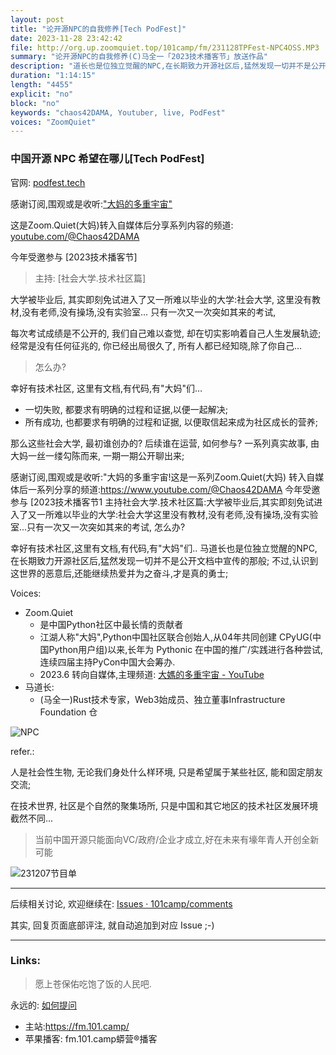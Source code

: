 ```yaml
---
layout: post
title: "论开源NPC的自我修养[Tech PodFest]"
date: 2023-11-28 23:42:42 
file: http://org.up.zoomquiet.top/101camp/fm/231128TPFest-NPC4OSS.MP3
summary: "论开源NPC的自我修养(C)马全一「2023技术播客节」放送作品"
description: "道长也是位独立觉醒的NPC,在长期致力开源社区后,猛然发现一切并不是公开文档中宣传的那般; 不过,认识到这世界的恶意后,还能继续热爱并为之奋斗,才是真的勇士;"
duration: "1:14:15" 
length: "4455"
explicit: "no" 
block: "no" 
keywords: "chaos42DAMA, Youtuber, live, PodFest"
voices: "ZoomQuiet"
---
```


### 中国开源 NPC 希望在哪儿[Tech PodFest]
官网: [podfest.tech](https://podfest.tech/zh-CN)


感谢订阅,围观或是收听:["大妈的多重宇宙"](https://www.youtube.com/@Chaos42DAMA)

这是Zoom.Quiet(大妈)转入自媒体后分享系列内容的频道: [youtube.com/@Chaos42DAMA](https://www.youtube.com/@Chaos42DAMA)


今年受邀参与 [2023技术播客节]

> 主持: [社会大学.技术社区篇]

大学被毕业后, 其实即刻免试进入了又一所难以毕业的大学:社会大学,
这里没有教材,没有老师,没有操场,没有实验室…
只有一次又一次突如其来的考试, 

每次考试成绩是不公开的, 我们自己难以查觉, 却在切实影响着自己人生发展轨迹;
经常是没有任何征兆的, 你已经出局很久了, 所有人都已经知晓,除了你自己…

> 怎么办?

幸好有技术社区, 这里有文档,有代码,有"大妈"们… 

- 一切失败, 都要求有明确的过程和证据,以便一起解决;
- 所有成功, 也都要求有明确的过程和证据, 以便取信起来成为社区成长的营养;

那么这些社会大学, 最初谁创办的? 后续谁在运营, 如何参与?
一系列真实故事, 由大妈一丝一缕勾陈而来, 一期一期公开聊出来;

感谢订阅,围观或是收听:"大妈的多重宇宙!这是一系列Zoom.Quiet(大妈) 转入自媒体后一系列分享的频道:https://www.youtube.com/@Chaos42DAMA
今年受邀参与 [2023技术播客节1
主持社会大学.技术社区篇:大学被毕业后,其实即刻免试进入了又一所难以毕业的大学:社会大学这里没有教材,没有老师,没有操场,没有实验室...只有一次又一次突如其来的考试,
怎么办?

幸好有技术社区,这里有文档,有代码,有"大妈"们..
马道长也是位独立觉醒的NPC,在长期致力开源社区后,猛然发现一切并不是公开文档中宣传的那般; 不过,认识到这世界的恶意后,还能继续热爱并为之奋斗,才是真的勇士;


Voices:

- Zoom.Quiet
    + 是中国Python社区中最长情的贡献者
    + 江湖人称"大妈",Python中国社区联合创始人,从04年共同创建 CPyUG(中国Python用户组)以来,长年为 Pythonic 在中国的推广/实践进行各种尝试, 连续四届主持PyCon中国大会筹办. 
    + 2023.6 转向自媒体,主理频道: [大媽的多重宇宙 - YouTube](https://www.youtube.com/@Chaos42DAMA)
- 马道长:
    + (马全一)Rust技术专家，Web3始成员、独立董事Infrastructure Foundation 仓


![NPC](https://ipic.zoomquiet.top/2023-12-06-vlog-chaos42-livintalks.050.jpeg)


refer.:

人是社会性生物, 无论我们身处什么样环境,
只是希望属于某些社区, 能和固定朋友交流;

在技术世界, 社区是个自然的聚集场所,
只是中国和其它地区的技术社区发展环境截然不同...

> 当前中国开源只能面向VC/政府/企业才成立,好在未来有壕年青人开创全新可能





![231207节目单](https://ipic.zoomquiet.top/2023-12-06-TPFest231207.jpg)

-------------


后续相关讨论, 欢迎继续在:
[Issues · 101camp/comments](https://github.com/101camp/comments/issues)


其实, 回复页面底部评注, 就自动追加到对应 Issue ;-)

-------------
### Links: 
> 愿上苍保佑吃饱了饭的人民吧.


永远的: [如何提问](https://gitlab.com/101camp/2py/tasks/wikis/HandBooks/Hb4Ask)

- 主站:https://fm.101.camp/
- 苹果播客: fm.101.camp蟒营®播客







